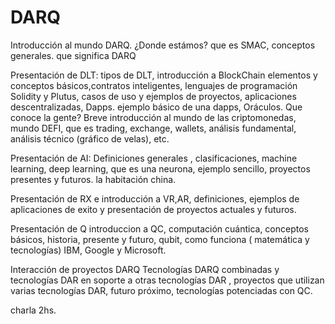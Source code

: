 # DARQ

Introducción al mundo DARQ. 
¿Donde estámos? que es SMAC, conceptos generales. que significa DARQ

Presentación de DLT: tipos de DLT, introducción a BlockChain elementos y conceptos básicos,contratos inteligentes, lenguajes de programación Solidity y Plutus, casos de uso y ejemplos de proyectos, aplicaciones descentralizadas, Dapps. ejemplo básico de una dapps, Oráculos.
Que conoce la gente? Breve introducción al mundo de las criptomonedas, mundo DEFI, que es trading, exchange, wallets, análisis fundamental, análisis técnico (gráfico de velas), etc.

Presentación de AI: Definiciones generales , clasificaciones, machine learning, deep learning, que es una neurona, ejemplo sencillo, proyectos presentes y futuros.
la habitación china.

Presentación de RX e introducción a VR,AR, definiciones, ejemplos de aplicaciones de exito y presentación de proyectos actuales y futuros.

Presentación de Q introduccion a QC, computación cuántica, conceptos básicos, historia, presente y futuro, qubit, como funciona ( matemática y tecnologías) IBM, Google y Microsoft.

Interacción de proyectos DARQ
Tecnologías DARQ combinadas y  tecnologías DAR en soporte a otras tecnologías DAR , proyectos que utilizan varias tecnologías DAR, futuro próximo, tecnologías potenciadas con QC.

charla 2hs.
